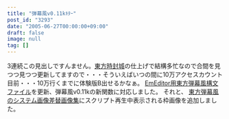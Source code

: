 ```yaml
---
title: "弾幕風v0.11kｷﾀｰ"
post_id: "3293"
date: "2005-06-27T00:00:00+09:00"
draft: false
image: null
tag: []
---
```



3連続この見出しですんません。[東方時封城](/!/thA/)の仕上げで結構多忙なので合間を見つつ見つつ更新してますので・・・そういえばいつの間に10万アクセスカウント目前・・・10万行くまでに体験版B出せるかなぁ。 [EmEditor用東方弾幕風構文ファイル](/emeditor-danmakufu)を更新、弾幕風v0.11kの新関数に対応しました。 それと、 [東方弾幕風のシステム画像差替画像集](/3286)にスクリプト再生中表示される枠画像を追加しました。
